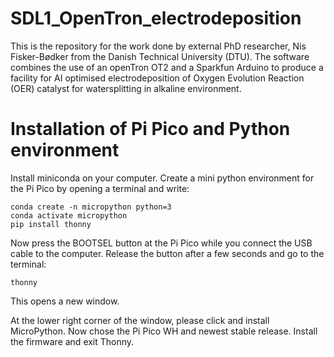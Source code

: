 # SDL1_OpenTron_electrodeposition
This is the repository for the work done by external PhD researcher, Nis Fisker-Bødker from the Danish Technical University (DTU).
The software combines the use of an openTron OT2 and a Sparkfun Arduino to produce a facility for AI optimised electrodeposition of Oxygen Evolution Reaction (OER) catalyst for watersplitting in alkaline environment.

# Installation of Pi Pico and Python environment
Install miniconda on your computer.
Create a mini python environment for the Pi Pico by opening a terminal and write:
````
conda create -n micropython python=3
conda activate micropython
pip install thonny
````
Now press the BOOTSEL button at the Pi Pico while you connect the USB cable to the computer.
Release the button after a few seconds and go to the terminal:
````
thonny
````
This opens a new window.

At the lower right corner of the window, please click and install MicroPython.
Now chose the Pi Pico WH and newest stable release.
Install the firmware and exit Thonny.
